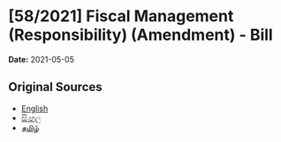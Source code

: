 # [58/2021] Fiscal Management (Responsibility) (Amendment) - Bill

**Date:** 2021-05-05

## Original Sources

- [English](https://documents.gov.lk/view/bills/2021/5/58-2021_E.pdf)
- [සිංහල](https://documents.gov.lk/view/bills/2021/5/58-2021_S.pdf)
- [தமிழ்](https://documents.gov.lk/view/bills/2021/5/58-2021_T.pdf)
